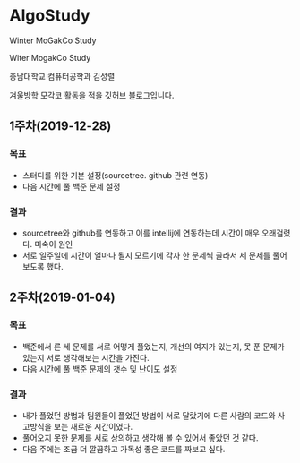 # AlgoStudy
Winter MoGakCo Study

Witer MogakCo Study

충남대학교 컴퓨터공학과 김성렬

겨울방학 모각코 활동을 적을 깃허브 블로그입니다.

## 1주차(2019-12-28)

### 목표
- 스터디를 위한 기본 설정(sourcetree. github 관련 연동)
- 다음 시간에 풀 백준 문제 설정

### 결과
- sourcetree와 github를 연동하고 이를 intellij에 연동하는데 시간이 매우 오래걸렸다. 미숙이 원인
- 서로 일주일에 시간이 얼마나 될지 모르기에 각자 한 문제씩 골라서 세 문제를 풀어보도록 했다.

## 2주차(2019-01-04)

### 목표
- 백준에서 른 세 문제를 서로 어떻게 풀었는지, 개선의 여지가 있는지, 못 푼 문제가 있는지 서로 생각해보는 시간을 가진다.
- 다음 시간에 풀 백준 문제의 갯수 및 난이도 설정

### 결과
- 내가 풀었던 방법과 팀원들이 풀었던 방법이 서로 달랐기에 다른 사람의 코드와 사고방식을 보는 새로운 시간이였다.
- 풀어오지 못한 문제를 서로 상의하고 생각해 볼 수 있어서 좋았던 것 같다.
- 다음 주에는 조금 더 깔끔하고 가독성 좋은 코드를 짜보고 싶다.
